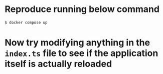 # Reproduce running below command

```sh
$ docker compose up
```

# Now try modifying anything in the `index.ts` file to see if the application itself is actually reloaded